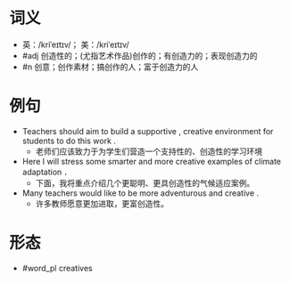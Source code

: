 # 词义
- 英：/kriˈeɪtɪv/； 美：/kriˈeɪtɪv/
- #adj 创造性的；(尤指艺术作品)创作的；有创造力的；表现创造力的
- #n 创意；创作素材；搞创作的人；富于创造力的人
# 例句
- Teachers should aim to build a supportive , creative environment for students to do this work .
	- 老师们应该致力于为学生们营造一个支持性的、创造性的学习环境
- Here I will stress some smarter and more creative examples of climate adaptation ．
	- 下面，我将重点介绍几个更聪明、更具创造性的气候适应案例。
- Many teachers would like to be more adventurous and creative .
	- 许多教师愿意更加进取，更富创造性。
# 形态
- #word_pl creatives
